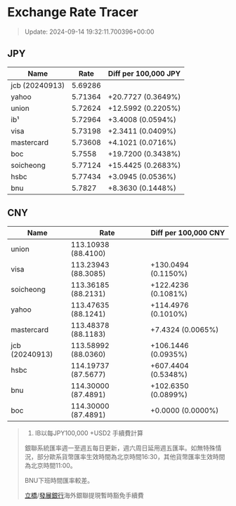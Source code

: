 # Exchange Rate Tracer

> Update: 2024-09-14 19:32:11.700396+00:00

## JPY

| Name           |    Rate | Diff per 100,000 JPY   |
|----------------|---------|------------------------|
| jcb (20240913) | 5.69286 |                        |
| yahoo          | 5.71364 | +20.7727 (0.3649%)     |
| union          | 5.72624 | +12.5992 (0.2205%)     |
| ib¹            | 5.72964 | +3.4008 (0.0594%)      |
| visa           | 5.73198 | +2.3411 (0.0409%)      |
| mastercard     | 5.73608 | +4.1021 (0.0716%)      |
| boc            | 5.7558  | +19.7200 (0.3438%)     |
| soicheong      | 5.77124 | +15.4425 (0.2683%)     |
| hsbc           | 5.77434 | +3.0945 (0.0536%)      |
| bnu            | 5.7827  | +8.3630 (0.1448%)      |

## CNY

| Name           | Rate                | Diff per 100,000 CNY   |
|----------------|---------------------|------------------------|
| union          | 113.10938	(88.4100) |                        |
| visa           | 113.23943	(88.3085) | +130.0494 (0.1150%)    |
| soicheong      | 113.36185	(88.2131) | +122.4236 (0.1081%)    |
| yahoo          | 113.47635	(88.1241) | +114.4976 (0.1010%)    |
| mastercard     | 113.48378	(88.1183) | +7.4324 (0.0065%)      |
| jcb (20240913) | 113.58992	(88.0360) | +106.1446 (0.0935%)    |
| hsbc           | 114.19737	(87.5677) | +607.4404 (0.5348%)    |
| bnu            | 114.30000	(87.4891) | +102.6350 (0.0899%)    |
| boc            | 114.30000	(87.4891) | +0.0000 (0.0000%)      |


> 1. IB以每JPY100,000 +USD2 手續費計算
>
> 銀聯系統匯率週一至週五每日更新，週六周日延用週五匯率。如無特殊情況，部分歐系貨幣匯率生效時間為北京時間16:30，其他貨幣匯率生效時間為北京時間11:00。
>
> BNU下班時間匯率較差。
>
> [立橋](https://www.wlbank.com.mo/uploads/ueditor/file/20181211/1544536513900230.pdf)/[發展銀行](https://www.mdb.com.mo/Service_Charges_20230728.pdf)海外銀聯提現暫時豁免手續費

